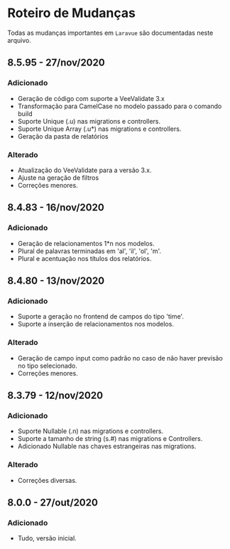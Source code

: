 # Roteiro de Mudanças

Todas as mudanças importantes  em `Laravue` são documentadas neste arquivo.

## 8.5.95 - 27/nov/2020
### Adicionado
- Geração de código com suporte a VeeValidate 3.x
- Transformação para CamelCase no modelo passado para o comando build
- Suporte Unique (.u) nas migrations e controllers.
- Suporte Unique Array (.u*) nas migrations e controllers.
- Geração da pasta de relatórios
### Alterado
- Atualização do VeeValidate para a versão 3.x.
- Ajuste na geração de filtros
- Correções menores.

## 8.4.83 - 16/nov/2020
### Adicionado
- Geração de relacionamentos 1*n nos modelos.
- Plural de palavras terminadas em 'al', 'il', 'ol', 'm'.
- Plural e acentuação nos títulos dos relatórios.

## 8.4.80 - 13/nov/2020
### Adicionado
- Suporte a geração no frontend de campos do tipo 'time'.
- Suporte a inserção de relacionamentos nos modelos.

### Alterado
- Geração de campo input como padrão no caso de não haver previsão no tipo selecionado.
- Correções menores.

## 8.3.79 - 12/nov/2020
### Adicionado
- Suporte Nullable (.n) nas migrations e controllers.
- Suporte a tamanho de string (s.#) nas migrations e Controllers.
- Adicionado Nullable nas chaves estrangeiras nas migrations.
### Alterado
- Correções diversas.

## 8.0.0 - 27/out/2020
### Adicionado
- Tudo, versão inicial.
